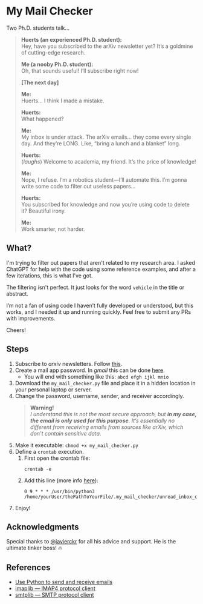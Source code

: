 # My Mail Checker

Two Ph.D. students talk...
> **Huerts (an experienced Ph.D. student):**  
> Hey, have you subscribed to the arXiv newsletter yet? It’s a goldmine of cutting-edge research.
> 
> **Me (a nooby Ph.D. student):**  
> Oh, that sounds useful! I’ll subscribe right now!
> 
> **[The next day]**
> 
> **Me:**  
> Huerts… I think I made a mistake.
> 
> **Huerts:**  
> What happened?
> 
> **Me:**  
> My inbox is under attack. The arXiv emails… they come every single day. And they’re LONG. Like, “bring a lunch and a blanket” long.
> 
> **Huerts:**  
> (*laughs*) Welcome to academia, my friend. It’s the price of knowledge!
> 
> **Me:**  
> Nope, I refuse. I’m a robotics student—I’ll automate this. I’m gonna write some code to filter out useless papers...
> 
> **Huerts:**  
> You subscribed for knowledge and now you’re using code to delete it? Beautiful irony.
> 
> **Me:**  
> Work smarter, not harder.

## What?

I'm trying to filter out papers that aren't related to my research area. I asked ChatGPT for help with the code using some reference examples, and after a few iterations, this is what I’ve got.

The filtering isn't perfect. It just looks for the word `vehicle` in the title or abstract.

I’m not a fan of using code I haven’t fully developed or understood, but this works, and I needed it up and running quickly. Feel free to submit any PRs with improvements.

Cheers!

## Steps

1) Subscribe to *arxiv* newsletters. Follow [this](https://info.arxiv.org/help/subscribe.html).
2) Create a mail app password. In *gmail* this can be done [here](https://myaccount.google.com/apppasswords).
   - You will end with something like this: `abcd efgh ijkl mnio`
3) Download the `my_mail_checker.py` file and place it in a hidden location in your personal laptop or server. 
4) Change the password, username, sender, and receiver accordingly.
    > **Warning!**\
    > *I understand this is not the most secure approach, but **in my case, the email is only used for this purpose**. It’s essentially no different from receiving emails from sources like arXiv, which don’t contain sensitive data.*
1) Make it executable: `chmod +x my_mail_checker.py`
2) Define a `crontab` execution.
    1) First open the crontab file:
        ```
        crontab -e
        ```
    2) Add this line (more info [here](https://man7.org/linux/man-pages/man5/crontab.5.html)):
        ```
        0 9 * * * /usr/bin/python3 /home/yourUser/thePathToYourFile/.my_mail_checker/unread_inbox_checker.py
        ```
3) Enjoy!

## Acknowledgments

Special thanks to [@javierckr](https://github.com/javierckr) for all his advice and support. He is the ultimate tinker boss! 🔥

## References

- [Use Python to send and receive emails](https://gist.github.com/nickoala/569a9d191d088d82a5ef5c03c0690a02)
- [imaplib — IMAP4 protocol client](https://docs.python.org/3/library/imaplib.html)
- [smtplib — SMTP protocol client](https://docs.python.org/3/library/smtplib.html)
